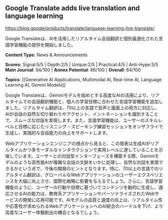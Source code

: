 ## Google Translate adds live translation and language learning

https://blog.google/products/translate/language-learning-live-translate/

Google Translateは、AIを活用したリアルタイム会話翻訳と個別最適化された言語学習機能の提供を開始しました。

**Content Type**: News & Announcements

**Scores**: Signal:5/5 | Depth:2/5 | Unique:2/5 | Practical:4/5 | Anti-Hype:3/5
**Main Journal**: 94/100 | **Annex Potential**: 86/100 | **Overall**: 64/100

**Topics**: [[Generative AI Applications, Multimodal AI, Real-time AI, Language Learning AI, Gemini Models]]

Google Translateは、Geminiモデルを始めとする高度なAIの活用により、リアルタイムでの会話翻訳機能と、個人の学習目標に合わせた言語学習機能を追加しました。リアルタイム翻訳は、70以上の言語で音声と画面上の両方に対応し、AIが会話の自然な切り替わりやアクセント、イントネーションを識別することで、スムーズな対話を実現します。また、言語学習機能は、ユーザーのスキルレベルと目標に応じたリスニング・スピーキング練習セッションをオンザフライで生成し、実践的な会話能力の向上をサポートします。

Webアプリケーションエンジニアの視点から見ると、この発表は生成AIがリアルタイムかつ多モーダルなインタラクションで実用レベルに達していることを示唆しています。ユーザーとの対話型インターフェースを構築する際、Geminiモデルのような高性能AIが複雑な会話の文脈をいかに処理し、自然な対話を実現できるかという点で、今後の開発のヒントとなります。特に、70以上の言語でのリアルタイム翻訳は、グローバルなWebアプリケーションのユーザーエクスペリエンスを大幅に向上させ、国際化戦略に影響を与えるでしょう。さらに、言語学習機能のように、ユーザーの行動や目標に基づいてコンテンツを動的に生成し、適応させるAIの能力は、教育系アプリケーションやパーソナライズされたWebサービスの開発に応用可能です。AIモデルの品質と速度の向上は、リアルタイム性や応答性が求められるWebアプリケーションへのAI統合のハードルを下げ、より高度なユーザー体験創出の機会となるでしょう。